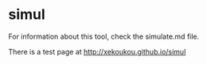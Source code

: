 # simul

For information about this tool, check the simulate.md file.

There is a test page at http://xekoukou.github.io/simul
